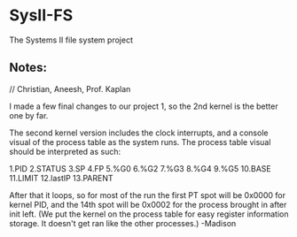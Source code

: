 SysII-FS
========

The Systems II file system project

## Notes:
// Christian, Aneesh, Prof. Kaplan

I made a few final changes to our project 1, 
so the 2nd kernel is the better one by far. 

The second kernel version includes the clock interrupts, and a console 
visual of the process table as the system runs. 
The process table visual should be interpreted as such: 

1.PID
2.STATUS
3.SP
4.FP
5.%G0
6.%G2
7.%G3
8.%G4
9.%G5
10.BASE
11.LIMIT
12.lastIP
13.PARENT 

After that it loops, so for most of the run the first PT spot will be 0x0000 for kernel PID,
and the 14th spot will be 0x0002 for the process brought in after init left. 
(We put the kernel on the process table for easy register information storage. 
It doesn't get ran like the other processes.) 
-Madison  
